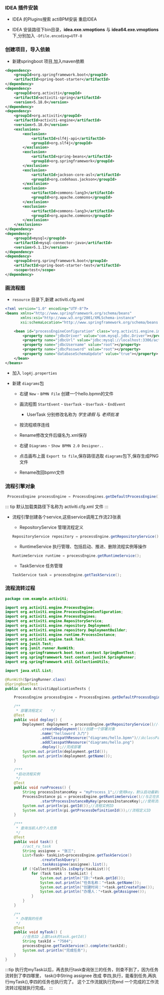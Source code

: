 
### IDEA 插件安装
+ IDEA 的Plugins搜索 actiBPM安装 重启IDEA

+ IDEA 安装路径下bin目录，**idea.exe.vmoptions** 与 **idea64.exe.vmoptions** 
下,分别加入 `-Dfile.encoding=UTF-8`

### 创建项目，导入依赖
+ 新建springboot 项目,加入maven依赖
````xml
<dependency>
    <groupId>org.springframework.boot</groupId>
    <artifactId>spring-boot-starter</artifactId>
</dependency>
<dependency>
    <groupId>org.activiti</groupId>
    <artifactId>activiti-spring</artifactId>
    <version>5.18.0</version>
</dependency>
<dependency>
    <groupId>org.activiti</groupId>
    <artifactId>activiti-engine</artifactId>
    <version>5.18.0</version>
    <exclusions>
        <exclusion>
            <artifactId>slf4j-api</artifactId>
            <groupId>org.slf4j</groupId>
        </exclusion>
        <exclusion>
            <artifactId>spring-beans</artifactId>
            <groupId>org.springframework</groupId>
        </exclusion>
        <exclusion>
            <artifactId>jackson-core-asl</artifactId>
            <groupId>org.codehaus.jackson</groupId>
        </exclusion>
        <exclusion>
            <artifactId>commons-lang3</artifactId>
            <groupId>org.apache.commons</groupId>
        </exclusion>
        <exclusion>
            <artifactId>commons-lang3</artifactId>
            <groupId>org.apache.commons</groupId>
        </exclusion>
    </exclusions>
</dependency>
<dependency>
    <groupId>mysql</groupId>
    <artifactId>mysql-connector-java</artifactId>
    <version>5.1.13</version>
</dependency>
<dependency>
    <groupId>org.springframework.boot</groupId>
    <artifactId>spring-boot-starter-test</artifactId>
    <scope>test</scope>
</dependency>
````

### 画流程图

+ `resource` 目录下,新建 activiti.cfg.xml
````xml
<?xml version="1.0" encoding="UTF-8"?>
<beans xmlns="http://www.springframework.org/schema/beans"
       xmlns:xsi="http://www.w3.org/2001/XMLSchema-instance"
       xsi:schemaLocation="http://www.springframework.org/schema/beans http://www.springframework.org/schema/beans/spring-beans.xsd">

    <bean id="processEngineConfiguration" class="org.activiti.engine.impl.cfg.StandaloneProcessEngineConfiguration">
        <property name="jdbcDriver" value="com.mysql.jdbc.Driver"></property>
        <property name="jdbcUrl" value="jdbc:mysql://localhost:3306/activiti?useUnicode=true&amp;characterEncoding=utf8"></property>
        <property name="jdbcUsername" value="root"></property>
        <property name="jdbcPassword" value="root"></property>
        <property name="databaseSchemaUpdate" value="true"></property>
    </bean>
</beans>
````

+ 加入 `log4j.properties`

+ 新建 `diagrams`包
  + 右键 `New`  - `BPMN File` 创建一个hello.bpmn的文件
  
  + 画流程图 `StartEvent` - `UserTask` - `UserTask` - `EndEvent`
    - UserTask 分别修改名称为 *学生请假* 与 *老师批准*
  
  + 按流程顺序连线 

  + Rename修改文件后缀名为.xml保存

  + 右键 `Diagrams` - `Show BPMN 2.0 Designer..`   

  + 点击画布上面 `Export to file`,保存路径选取 `diagrams`包下,保存生成PNG文件

  + Rename改回bpmn文件

### 流程引擎对象
````java
 ProcessEngine processEngine = ProcessEngines.getDefaultProcessEngine();
````

::: tip
默认加载类路径下名称为 activiti.cfg.xml 文件
:::

+ 流程引擎创建各个service,这些service调用工作流23张表
  
  + RepositoryService 管理流程定义
  ````java
  RepositoryService repository = processEngine.getRepositoryService();
  ````

  + RuntimeService 执行管理、包括启动、推进、删除流程实例等操作
  ````java
  RuntimeService runtime = processEngine.getRuntimeService();
  ````

  + TaskService 任务管理
  ````java
  TaskService task = processEngine.getTaskService();
  ````

### 流程流转过程
````java
package com.example.activiti;

import org.activiti.engine.ProcessEngine;
import org.activiti.engine.ProcessEngineConfiguration;
import org.activiti.engine.ProcessEngines;
import org.activiti.engine.RepositoryService;
import org.activiti.engine.repository.Deployment;
import org.activiti.engine.repository.DeploymentBuilder;
import org.activiti.engine.runtime.ProcessInstance;
import org.activiti.engine.task.Task;
import org.junit.Test;
import org.junit.runner.RunWith;
import org.springframework.boot.test.context.SpringBootTest;
import org.springframework.test.context.junit4.SpringRunner;
import org.springframework.util.CollectionUtils;

import java.util.List;

@RunWith(SpringRunner.class)
@SpringBootTest
public class ActivitiApplicationTests {

	ProcessEngine processEngine = ProcessEngines.getDefaultProcessEngine();

	/**
	 * 部署流程定义	 */
	@Test
	public void deploy() {
		Deployment deployment = processEngine.getRepositoryService()//与流程定义、部署相关service
				.createDeployment()//创建一个部署对象
				.name("helloword 入门")
				.addClasspathResource("diagrams/hello.bpmn")//从classPath加载，一次加载一个
				.addClasspathResource("diagrams/hello.png")
				.deploy();//完成部署
		System.out.println(deployment.getId());
		System.out.println(deployment.getName());
	}

	/***
	 *启动流程实例
	 */
	@Test
	public void runProcess() {
		String processInstanceKey = "myProcess_1";//使用key，默认启动最新的流程定义启动
		ProcessInstance pi = processEngine.getRuntimeService()//与正在执行的流程实例相关
				.startProcessInstanceByKey(processInstanceKey);//使用流程定义的KEY启动实例，key对应bpmn文件中id,或者表act_re_procdef的key
		System.out.println(pi.getId());//流程实例ID
		System.out.println(pi.getProcessDefinitionId());//流程定义ID
	}

	/***
	 * 查询当前人的个人任务
	 */
	@Test
	public void task() {
		//act_ru_task
		String assignee = "张三";
		List<Task> taskList=processEngine.getTaskService()
				.createTaskQuery()
				.taskAssignee(assignee).list();
		if (!CollectionUtils.isEmpty(taskList)){
			for (Task task : taskList) {
				System.out.println("ID:"+task.getId());
				System.out.println("任务名称："+task.getName());
				System.out.println("创建时间："+task.getCreateTime());
				System.out.println("办理人："+task.getAssignee());
			}
		}
	}

	/**
	 * 办理我的任务
	 */
	@Test
	public void myTask() {
		//任务ID 上面task的task.getId()
		String taskId = "7504";
		processEngine.getTaskService().complete(taskId);
		System.out.println("完成任务");
	}
}

````

:::tip
执行完myTask以后，再去执行task查询张三的任务，则查不到了，因为任务流转到了李四哪里，
task()中String assignee 改成 李四,执行，能看到任务,再执行myTask(),李四的任务也执行完了。
这个工作流就执行完end
一个完成的工作流流转过程就执行完成。
:::